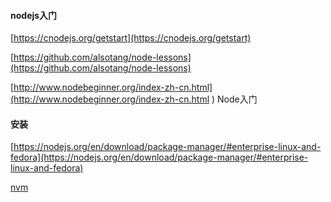 #### nodejs入门

[https://cnodejs.org/getstart](https://cnodejs.org/getstart)

[https://github.com/alsotang/node-lessons](https://github.com/alsotang/node-lessons)

[http://www.nodebeginner.org/index-zh-cn.html](http://www.nodebeginner.org/index-zh-cn.html ) Node入门

#### 安装

[https://nodejs.org/en/download/package-manager/#enterprise-linux-and-fedora](https://nodejs.org/en/download/package-manager/#enterprise-linux-and-fedora)

[nvm](https://github.com/creationix/nvm)

